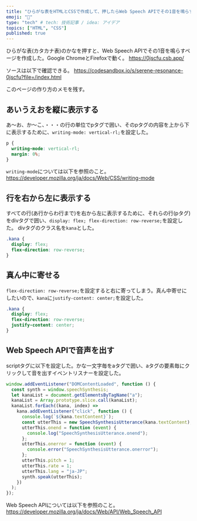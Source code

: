 ```yaml
---
title: "ひらがな表をHTMLとCSSで作成して、押したらWeb Speech APIでその1音を鳴らす"
emoji: "📌"
type: "tech" # tech: 技術記事 / idea: アイデア
topics: ["HTML", "CSS"]
published: true
---
```


ひらがな表(カタカナ表)のかなを押すと、Web Speech APIでその1音を鳴らすページを作成した。Google ChromeとFirefoxで動く。
https://0jscfu.csb.app/

ソースは以下で確認できる。
https://codesandbox.io/s/serene-resonance-0jscfu?file=/index.html

このページの作り方のメモを残す。

## あいうえおを縦に表示する

あ〜お、か〜こ、・・・の行の単位でpタグで囲い、そのpタグの内容を上から下に表示するために、`writing-mode: vertical-rl;`を設定した。

```css
p {
  writing-mode: vertical-rl;
  margin: 0%;
}
```

`writing-mode`については以下を参照のこと。
https://developer.mozilla.org/ja/docs/Web/CSS/writing-mode


## 行を右から左に表示する

すべての行(あ行からわ行まで)を右から左に表示するために、それらの行(pタグ)をdivタグで囲い、`display: flex; flex-direction: row-reverse;`を設定した。
divタグのクラス名を`kana`とした。

```css
.kana {
  display: flex;
  flex-direction: row-reverse;
}
```

## 真ん中に寄せる

`flex-direction: row-reverse;`を設定すると右に寄ってしまう。真ん中寄せにしたいので、`kana`に`justify-content: center;`を設定した。

```css
.kana {
  display: flex;
  flex-direction: row-reverse;
  justify-content: center;
}
```

## Web Speech APIで音声を出す

scriptタグに以下を設定した。かな一文字毎をaタグで囲い、aタグの要素毎にクリックして音を出すイベントリスナーを設定した。

```javascript
window.addEventListener("DOMContentLoaded", function () {
  const synth = window.speechSynthesis;
  let kanaList = document.getElementsByTagName("a");
  kanaList = Array.prototype.slice.call(kanaList);
  kanaList.forEach((kana, index) =>
    kana.addEventListener("click", function () {
      console.log(`${kana.textContent}`);
      const utterThis = new SpeechSynthesisUtterance(kana.textContent);
      utterThis.onend = function (event) {
        console.log("SpeechSynthesisUtterance.onend");
      };
      utterThis.onerror = function (event) {
        console.error("SpeechSynthesisUtterance.onerror");
      };
      utterThis.pitch = 1;
      utterThis.rate = 1;
      utterThis.lang = "ja-JP";
      synth.speak(utterThis);
    })
  );
});
```

Web Speech APIについては以下を参照のこと。
https://developer.mozilla.org/ja/docs/Web/API/Web_Speech_API
